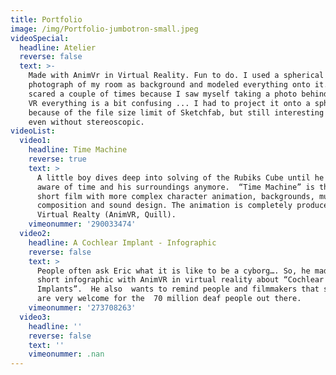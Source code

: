 ```yaml
---
title: Portfolio
image: /img/Portfolio-jumbotron-small.jpeg
videoSpecial:
  headline: Atelier
  reverse: false
  text: >-
    Made with AnimVr in Virtual Reality. Fun to do. I used a spherical
    photograph of my room as background and modeled everything onto it. I was
    scared a couple of times because I saw myself taking a photo behind me....in
    VR everything is a bit confusing ... I had to project it onto a sphere
    because of the file size limit of Sketchfab, but still interesting piece
    even without stereoscopic.
videoList:
  video1:
    headline: Time Machine
    reverse: true
    text: >
      A little boy dives deep into solving of the Rubiks Cube until he isn't
      aware of time and his surroundings anymore.  “Time Machine” is the first
      short film with more complex character animation, backgrounds, music
      composition and sound design. The animation is completely produced in
      Virtual Realty (AnimVR, Quill).
    vimeonummer: '290033474'
  video2:
    headline: A Cochlear Implant - Infographic
    reverse: false
    text: >
      People often ask Eric what it is like to be a cyborg…. So, he made this
      short infographic with AnimVR in virtual reality about “Cochlear
      Implants”.  He also  wants to remind people and filmmakers that subtitles
      are very welcome for the  70 million deaf people out there.
    vimeonummer: '273708263'
  video3:
    headline: ''
    reverse: false
    text: ''
    vimeonummer: .nan
---
```


